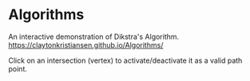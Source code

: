 # Algorithms
An interactive demonstration of Dikstra's Algorithm. 
https://claytonkristiansen.github.io/Algorithms/

Click on an intersection (vertex) to activate/deactivate it as a valid path point. 
